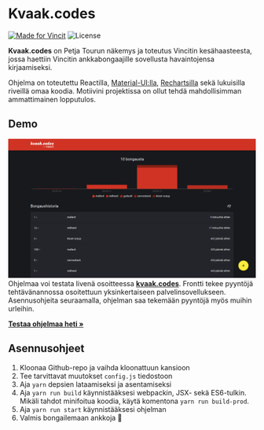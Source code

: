 # Kvaak.codes
[![Made for Vincit](https://img.shields.io/badge/made_for-vincit-orange.svg)](https://vincit.fi/)
![License](https://img.shields.io/github/license/petja/kvaak.codes.svg)

**Kvaak.codes** on Petja Tourun näkemys ja toteutus Vincitin kesähaasteesta, jossa haettiin Vincitin ankkabongaajille sovellusta havaintojensa kirjaamiseksi.

Ohjelma on toteutettu Reactilla, [Material-UI:lla](https://material-ui-next.com/), [Rechartsilla](http://recharts.org/#/en-US/) sekä lukuisilla riveillä omaa koodia. Motiivini projektissa on ollut tehdä mahdollisimman ammattimainen lopputulos.

## Demo
[![Screenshot](public/screenshot.png)](https://kvaak.codes/)
Ohjelmaa voi testata livenä osoitteessa **[kvaak.codes](https://kvaak.codes/)**. Frontti tekee pyyntöjä tehtävänannossa osoitettuun yksinkertaiseen palvelinsovellukseen. Asennusohjeita seuraamalla, ohjelman saa tekemään pyyntöjä myös muihin urleihin.

**[Testaa ohjelmaa heti &raquo;](https://kvaak.codes/)**

## Asennusohjeet
1. Kloonaa Github-repo ja vaihda kloonattuun kansioon
2. Tee tarvittavat muutokset `config.js` tiedostoon
3. Aja `yarn` depsien lataamiseksi ja asentamiseksi
4. Aja `yarn run build` käynnistääksesi webpackin, JSX- sekä ES6-tulkin. Mikäli tahdot minifoitua koodia, käytä komentona `yarn run build-prod`.
5. Aja `yarn run start` käynnistääksesi ohjelman
6. Valmis bongailemaan ankkoja :muscle:

